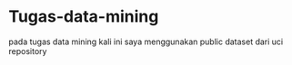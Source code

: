 # Tugas-data-mining

pada tugas data mining kali ini saya menggunakan public dataset dari uci repository 
